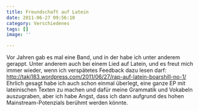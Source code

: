```yaml
---
title: Freundschaft auf Latein
date: 2011-06-27 09:56:10
category: Verschiedenes
tags: []
image: ''

---
```


Vor Jahren gab es mal eine Band, und in der habe ich unter anderem gerappt. Unter anderem auch bei einem Lied auf Latein, und es freut mich immer wieder, wenn ich verspätetes Feedback dazu lesen darf:  
<http://taki183.wordpress.com/2011/06/27/rap-auf-latein-boarshill-no-1/>  
Ehrlich gesagt habe ich auch schon einmal überlegt, eine ganze EP mit lateinischen Texten zu machen und dafür meine Grammatik und Vokabeln auszugraben, aber ich habe Angst, dass ich dann aufgrund des hohen Mainstream-Potenzials berühmt werden könnte.
